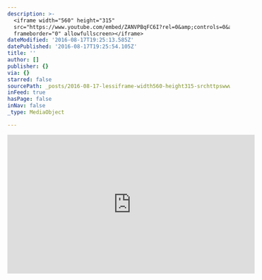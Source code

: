 ```yaml
---
description: >-
  <iframe width="560" height="315"
  src="https://www.youtube.com/embed/ZANVPBqFC6I?rel=0&amp;controls=0&amp;showinfo=0"
  frameborder="0" allowfullscreen></iframe>
dateModified: '2016-08-17T19:25:13.585Z'
datePublished: '2016-08-17T19:25:54.105Z'
title: ''
author: []
publisher: {}
via: {}
starred: false
sourcePath: _posts/2016-08-17-lessiframe-width560-height315-srchttpswwwyoutubeco.md
inFeed: true
hasPage: false
inNav: false
_type: MediaObject

---
```

<iframe width="560" height="315" src="https://www.youtube.com/embed/ZANVPBqFC6I?rel=0&amp;controls=0&amp;showinfo=0" frameborder="0" allowfullscreen\></iframe\>